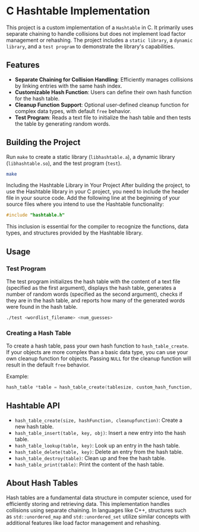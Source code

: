 # C Hashtable Implementation

This project is a custom implementation of a `Hashtable` in C. It primarily uses separate chaining to handle collisions but does not implement load factor management or rehashing. The project includes a `static library`, a `dynamic library`, and a `test program` to demonstrate the library's capabilities.

## Features

- **Separate Chaining for Collision Handling**: Efficiently manages collisions by linking entries with the same hash index.
- **Customizable Hash Function**: Users can define their own hash function for the hash table.
- **Cleanup Function Support**: Optional user-defined cleanup function for complex data types, with default `free` behavior.
- **Test Program**: Reads a text file to initialize the hash table and then tests the table by generating random words.

## Building the Project

Run `make` to create a static library (`libhashtable.a`), a dynamic library (`libhashtable.so`), and the test program (`test`).

```bash
make
```

Including the Hashtable Library in Your Project
After building the project, to use the Hashtable library in your C project, you need to include the header file in your source code. Add the following line at the beginning of your source files where you intend to use the Hashtable functionality:

```c
#include "hashtable.h"
```
This inclusion is essential for the compiler to recognize the functions, data types, and structures provided by the Hashtable library.

## Usage

### Test Program

The test program initializes the hash table with the content of a text file (specified as the first argument), displays the hash table, generates a number of random words (specified as the second argument), checks if they are in the hash table, and reports how many of the generated words were found in the hash table.

```bash
./test <wordlist_filename> <num_guesses>
```

### Creating a Hash Table

To create a hash table, pass your own hash function to `hash_table_create`. If your objects are more complex than a basic data type, you can use your own cleanup function for objects. Passing `NULL` for the cleanup function will result in the default `free` behavior.

Example:
```c
hash_table *table = hash_table_create(tablesize, custom_hash_function, custom_cleanup_function);
```

## Hashtable API

- `hash_table_create(size, hashFunction, cleanupfunction)`: Create a new hash table.
- `hash_table_insert(table, key, obj)`: Insert a new entry into the hash table.
- `hash_table_lookup(table, key)`: Look up an entry in the hash table.
- `hash_table_delete(table, key)`: Delete an entry from the hash table.
- `hash_table_destroy(table)`: Clean up and free the hash table.
- `hash_table_print(table)`: Print the content of the hash table.

## About Hash Tables

Hash tables are a fundamental data structure in computer science, used for efficiently storing and retrieving data. This implementation handles collisions using separate chaining. In languages like C++, structures such as `std::unordered_map` and `std::unordered_set` utilize similar concepts with additional features like load factor management and rehashing.
